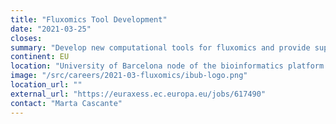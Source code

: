 ```yaml
---
title: "Fluxomics Tool Development"
date: "2021-03-25"
closes: 
summary: "Develop new computational tools for fluxomics and provide support and upgrades for existing tools. Benchmark and validate both new and existing tools. Training and dissemination activities aiming at promoting the use of the computational tools of the platform. Part-time and temporary."
continent: EU
location: "University of Barcelona node of the bioinformatics platform of the Instituto de Salud Carlos III, Barcelona, Spain"
image: "/src/careers/2021-03-fluxomics/ibub-logo.png"
location_url: ""
external_url: "https://euraxess.ec.europa.eu/jobs/617490"
contact: "Marta Cascante"
---
```

    
    
